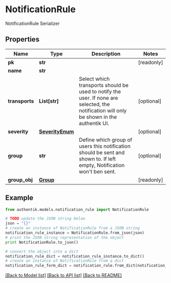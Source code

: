 # NotificationRule

NotificationRule Serializer

## Properties
Name | Type | Description | Notes
------------ | ------------- | ------------- | -------------
**pk** | **str** |  | [readonly] 
**name** | **str** |  | 
**transports** | **List[str]** | Select which transports should be used to notify the user. If none are selected, the notification will only be shown in the authentik UI. | [optional] 
**severity** | [**SeverityEnum**](SeverityEnum.md) |  | [optional] 
**group** | **str** | Define which group of users this notification should be sent and shown to. If left empty, Notification won&#39;t ben sent. | [optional] 
**group_obj** | [**Group**](Group.md) |  | [readonly] 

## Example

```python
from authentik.models.notification_rule import NotificationRule

# TODO update the JSON string below
json = "{}"
# create an instance of NotificationRule from a JSON string
notification_rule_instance = NotificationRule.from_json(json)
# print the JSON string representation of the object
print NotificationRule.to_json()

# convert the object into a dict
notification_rule_dict = notification_rule_instance.to_dict()
# create an instance of NotificationRule from a dict
notification_rule_form_dict = notification_rule.from_dict(notification_rule_dict)
```
[[Back to Model list]](../README.md#documentation-for-models) [[Back to API list]](../README.md#documentation-for-api-endpoints) [[Back to README]](../README.md)


